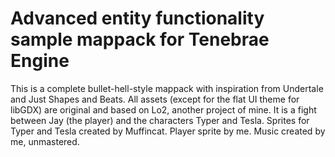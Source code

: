 # Advanced entity functionality sample mappack for Tenebrae Engine
This is a complete bullet-hell-style mappack with inspiration from Undertale and Just Shapes and Beats.
All assets (except for the flat UI theme for libGDX) are original and based on Lo2, another project of mine. It is a fight between Jay (the player) and the characters Typer and Tesla.
Sprites for Typer and Tesla created by Muffincat. Player sprite by me.
Music created by me, unmastered.